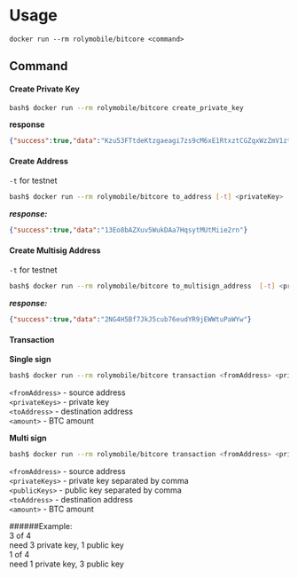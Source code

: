 # Usage #
```
docker run --rm rolymobile/bitcore <command>
```
## Command ##
#### Create Private Key ####
```sh
bash$ docker run --rm rolymobile/bitcore create_private_key
```
**response**
```json
{"success":true,"data":"Kzu53FTtdeKtzgaeagi7zs9cM6xE1RtxztCGZqxWzZmV1ztNtgUe"}
```

#### Create Address ####
`-t` for testnet
```sh
bash$ docker run --rm rolymobile/bitcore to_address [-t] <privateKey>
```
***response:***
```json
{"success":true,"data":"13Eo8bAZXuv5WukDAa7HqsytMUtMiie2rn"}
```

#### Create Multisig Address ####
`-t` for testnet
```sh
bash$ docker run --rm rolymobile/bitcore to_multisign_address  [-t] <private keys...> <threshold>
```
***response:***
```json
{"success":true,"data":"2NG4H5Bf7JkJ5cub76eudYR9jEWWtuPaWYw"}
```

#### Transaction ####
**Single sign**
```sh
bash$ docker run --rm rolymobile/bitcore transaction <fromAddress> <privateKey> <toAddress> <amount>
```
`<fromAddress>` - source address  
`<privateKeys>` - private key  
`<toAddress>` - destination address  
`<amount>` - BTC amount

**Multi sign**
```sh
bash$ docker run --rm rolymobile/bitcore transaction <fromAddress> <privateKeys> <publicKeys> <toAddress> <amount>
```
`<fromAddress>` - source address  
`<privateKeys>` - private key separated by comma  
`<publicKeys>` -  public key separated by comma  
`<toAddress>` - destination address  
`<amount>` - BTC amount  

######Example:  
3 of 4  
need 3 private key, 1 public key  
1 of 4  
need 1 private key, 3 public key